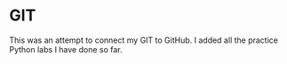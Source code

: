 # GIT
This was an attempt to connect my GIT to GitHub. I added all the practice Python labs I have done so far.
